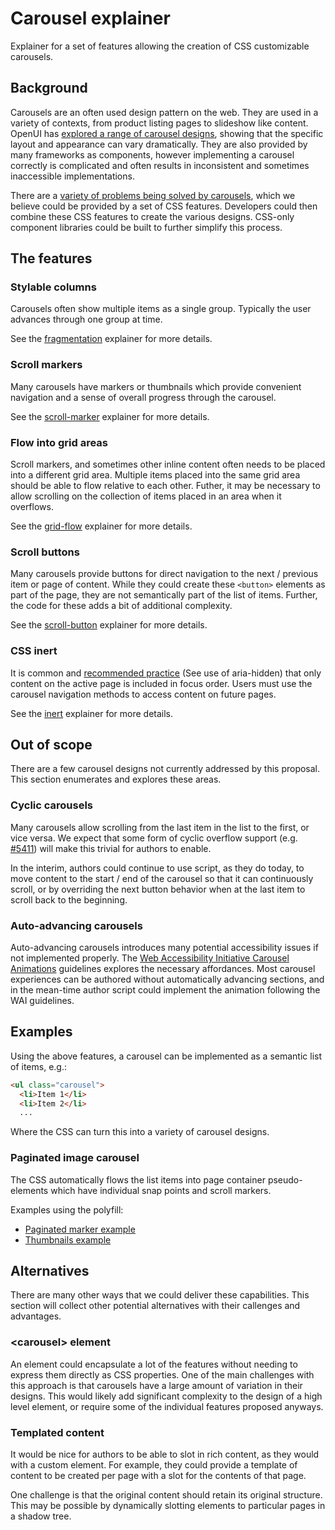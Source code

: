 # Carousel explainer

Explainer for a set of features allowing the creation of CSS customizable carousels.

## Background

Carousels are an often used design pattern on the web.
They are used in a variety of contexts,
from product listing pages to slideshow like content.
OpenUI has [explored a range of carousel designs](https://open-ui.org/components/carousel.research/),
showing that the specific layout and appearance can vary dramatically.
They are also provided by many frameworks as components,
however implementing a carousel correctly is complicated
and often results in inconsistent and sometimes inaccessible implementations.

There are a [variety of problems being solved by carousels](https://css.oddbird.net/overflow/explainer/),
which we believe could be provided by a set of CSS features.
Developers could then combine these CSS features to create the various designs.
CSS-only component libraries could be built to further simplify this process.

## The features

### Stylable columns

Carousels often show multiple items as a single group.
Typically the user advances through one group at time.

See the [fragmentation](fragmentation/) explainer for more details.

### Scroll markers

Many carousels have markers or thumbnails
which provide convenient navigation
and a sense of overall progress through the carousel.

See the [scroll-marker](scroll-marker/) explainer for more details.

### Flow into grid areas

Scroll markers, and sometimes other inline content often needs to be placed into a different grid area.
Multiple items placed into the same grid area should be able to flow relative to each other.
Futher, it may be necessary to allow scrolling on the collection of items placed in an area when it overflows.

See the [grid-flow](grid-flow/) explainer for more details.

### Scroll buttons

Many carousels provide buttons for direct navigation to the next / previous item or page of content.
While they could create these `<button>` elements as part of the page,
they are not semantically part of the list of items.
Further, the code for these adds a bit of additional complexity.

See the [scroll-button](scroll-button/) explainer for more details.

### CSS inert

It is common and [recommended practice](https://www.w3.org/WAI/tutorials/carousels/working-example/) (See use of aria-hidden) that
only content on the active page is included in focus order.
Users must use the carousel navigation methods
to access content on future pages.

See the [inert](inert/) explainer for more details.

## Out of scope

There are a few carousel designs not currently addressed by this proposal.
This section enumerates and explores these areas.

### Cyclic carousels

Many carousels allow scrolling from the last item in the list to the first, or vice versa.
We expect that some form of cyclic overflow support (e.g. [#5411](https://github.com/w3c/csswg-drafts/issues/5411))
will make this trivial for authors to enable.

In the interim, authors could continue to use script, as they do today,
to move content to the start / end of the carousel so that it can continuously scroll,
or by overriding the next button behavior when at the last item to scroll back to the beginning.

### Auto-advancing carousels

Auto-advancing carousels introduces many potential accessibility issues if not implemented properly.
The [Web Accessibility Initiative Carousel Animations](https://www.w3.org/WAI/tutorials/carousels/animations/) guidelines explores the necessary affordances.
Most carousel experiences can be authored without automatically advancing sections,
and in the mean-time author script could implement the animation following the WAI guidelines.

## Examples

Using the above features, a carousel can be implemented as a semantic list of items, e.g.:

```html
<ul class="carousel">
  <li>Item 1</li>
  <li>Item 2</li>
  ...
```
</ul>

Where the CSS can turn this into a variety of carousel designs.

### Paginated image carousel

The CSS automatically flows the list items into page container pseudo-elements
which have individual snap points and scroll markers.

Examples using the polyfill:
* [Paginated marker example](https://flackr.github.io/carousel/examples/carousel/image/)
* [Thumbnails example](https://flackr.github.io/carousel/examples/carousel/thumbnails/)

## Alternatives

There are many other ways that we could deliver these capabilities.
This section will collect other potential alternatives with their callenges and advantages.

### &lt;carousel&gt; element

An element could encapsulate a lot of the features without needing to express them directly as CSS properties.
One of the main challenges with this approach is that carousels have a large amount of variation in their designs.
This would likely add significant complexity to the design of a high level element,
or require some of the individual features proposed anyways.

### Templated content

It would be nice for authors to be able to slot in rich content,
as they would with a custom element.
For example, they could provide a template of content to be created per page
with a slot for the contents of that page.

One challenge is that the original content should retain its original structure.
This may be possible by dynamically slotting elements to particular pages in a shadow tree.
